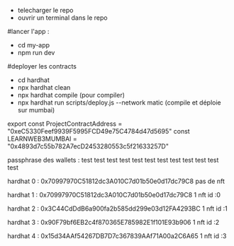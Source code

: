 - telecharger le repo
- ouvrir un terminal dans le repo

#lancer l'app :
- cd my-app
- npm run dev

#deployer les contracts
- cd hardhat
- npx hardhat clean
- npx hardhat compile (pour compiler)
- npx hardhat run scripts/deploy.js --network matic (compile et déploie sur mumbai)

export const ProjectContractAddress = "0xeC5330Feef9939F5995FCD49e75C4784d47d5695"
const LEARNWEB3MUMBAI = "0x4893d7c55b782A7ecD2453280553c5f21633257D"

passphrase des wallets :
test test test test test test test test test test test test

hardhat 0 :
0x70997970C51812dc3A010C7d01b50e0d17dc79C8
pas de nft


hardhat 1 :
0x70997970C51812dc3A010C7d01b50e0d17dc79C8
1 nft
id :0

hardhat 2 :
0x3C44CdDdB6a900fa2b585dd299e03d12FA4293BC
1 nft
id :1

hardhat 3 :
0x90F79bf6EB2c4f870365E785982E1f101E93b906
1 nft
id :2

hardhat 4 :
0x15d34AAf54267DB7D7c367839AAf71A00a2C6A65
1 nft
id :3
